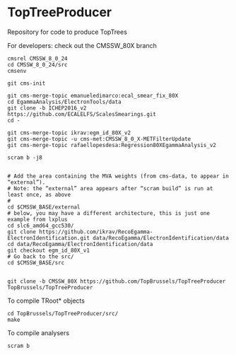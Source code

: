 TopTreeProducer
===============

Repository for code to produce TopTrees

For developers: check out the CMSSW_80X branch

~~~
cmsrel CMSSW_8_0_24
cd CMSSW_8_0_24/src
cmsenv

git cms-init

git cms-merge-topic emanueledimarco:ecal_smear_fix_80X
cd EgammaAnalysis/ElectronTools/data
git clone -b ICHEP2016_v2 https://github.com/ECALELFS/ScalesSmearings.git
cd -

git cms-merge-topic ikrav:egm_id_80X_v2
git cms-merge-topic -u cms-met:CMSSW_8_0_X-METFilterUpdate
git cms-merge-topic rafaellopesdesa:Regression80XEgammaAnalysis_v2

scram b -j8


# Add the area containing the MVA weights (from cms-data, to appear in “external”).
# Note: the “external” area appears after “scram build” is run at least once, as above
#
cd $CMSSW_BASE/external
# below, you may have a different architecture, this is just one example from lxplus
cd slc6_amd64_gcc530/
git clone https://github.com/ikrav/RecoEgamma-ElectronIdentification.git data/RecoEgamma/ElectronIdentification/data
cd data/RecoEgamma/ElectronIdentification/data
git checkout egm_id_80X_v1
# Go back to the src/
cd $CMSSW_BASE/src


git clone -b CMSSW_80X https://github.com/TopBrussels/TopTreeProducer TopBrussels/TopTreeProducer
~~~

To compile TRoot* objects
~~~
cd TopBrussels/TopTreeProducer/src/
make
~~~

To compile analysers
~~~
scram b
~~~

